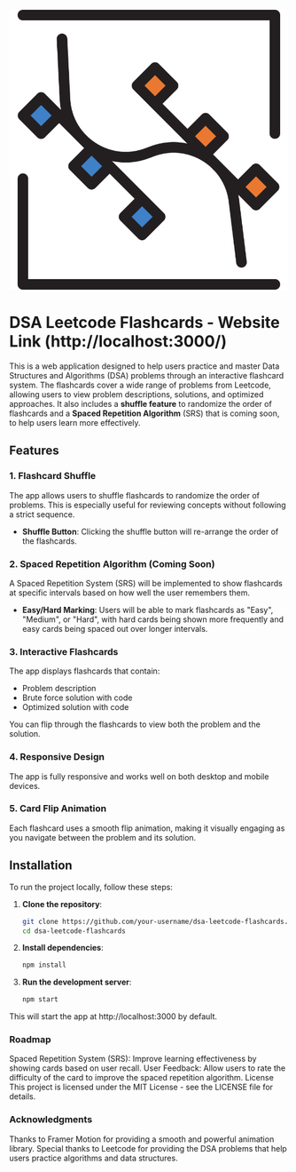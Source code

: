 ![Logo](https://github.com/TejasSathe010/CodeCardz---DSA-Flashcards/blob/main/codeCardz-logo.svg)

# DSA Leetcode Flashcards - Website Link (http://localhost:3000/)

This is a web application designed to help users practice and master Data Structures and Algorithms (DSA) problems through an interactive flashcard system. The flashcards cover a wide range of problems from Leetcode, allowing users to view problem descriptions, solutions, and optimized approaches. It also includes a **shuffle feature** to randomize the order of flashcards and a **Spaced Repetition Algorithm** (SRS) that is coming soon, to help users learn more effectively.

## Features

### 1. Flashcard Shuffle
The app allows users to shuffle flashcards to randomize the order of problems. This is especially useful for reviewing concepts without following a strict sequence.

- **Shuffle Button**: Clicking the shuffle button will re-arrange the order of the flashcards.
  
### 2. Spaced Repetition Algorithm (Coming Soon)
A Spaced Repetition System (SRS) will be implemented to show flashcards at specific intervals based on how well the user remembers them.

- **Easy/Hard Marking**: Users will be able to mark flashcards as "Easy", "Medium", or "Hard", with hard cards being shown more frequently and easy cards being spaced out over longer intervals.

### 3. Interactive Flashcards
The app displays flashcards that contain:
- Problem description
- Brute force solution with code
- Optimized solution with code

You can flip through the flashcards to view both the problem and the solution.

### 4. Responsive Design
The app is fully responsive and works well on both desktop and mobile devices.

### 5. Card Flip Animation
Each flashcard uses a smooth flip animation, making it visually engaging as you navigate between the problem and its solution.

## Installation

To run the project locally, follow these steps:

1. **Clone the repository**:
   ```bash
   git clone https://github.com/your-username/dsa-leetcode-flashcards.git
   cd dsa-leetcode-flashcards
2. **Install dependencies**:
    ```bash
    npm install

3. **Run the development server**:
    ```bash
    npm start
This will start the app at http://localhost:3000 by default.


### Roadmap
Spaced Repetition System (SRS): Improve learning effectiveness by showing cards based on user recall.
User Feedback: Allow users to rate the difficulty of the card to improve the spaced repetition algorithm.
License
This project is licensed under the MIT License - see the LICENSE file for details.

### Acknowledgments
Thanks to Framer Motion for providing a smooth and powerful animation library.
Special thanks to Leetcode for providing the DSA problems that help users practice algorithms and data structures.

